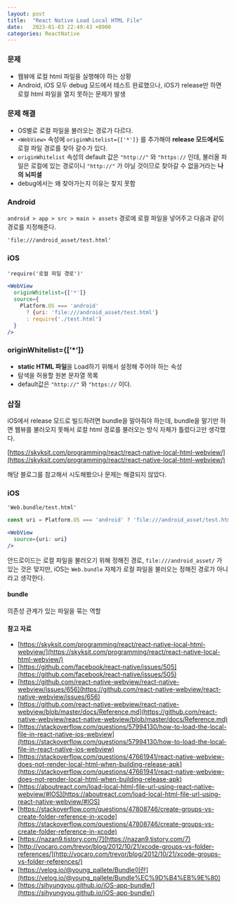 ```yaml
---
layout: post
title:  "React Native Load Local HTML File"
date:   2023-01-03 22:49:43 +0900
categories: ReactNative
---
```


### 문제

- 웹뷰에 로컬 html 파일을 실행해야 하는 상황
- Android, iOS 모두 debug 모드에서 테스트 완료했으나, iOS가 release만 하면 로컬 html 파일을 열지 못하는 문제가 발생

### 문제 해결

- OS별로 로컬 파일을 불러오는 경로가 다르다.
- `<WebView>` 속성에 `originWhitelist={['*']}` 를 추가해야 **release 모드에서도** 로컬 파일 경로를 찾아 갈수가 있다.
- `originWhitelist` 속성의 default 값은 `"http://"` 와 `"https://` 인데, 불러올 파일은 로컬에 있는 경로이니 `"http://"` 가 아닐 것이므로 찾아갈 수 없을거라는 **나의 뇌피셜**
- debug에서는 왜 찾아가는지 이유는 찾지 못함

### Android

`android > app > src > main > assets` 경로에 로컬 파일을 넣어주고 다음과 같이 경로를 지정해준다.

`'file:///android_asset/test.html'`

### iOS

`'require('로컬 파일 경로')'`

```jsx
<WebView
  originWhitelist={['*']}
  source={
    Platform.OS === 'android'
      ? {uri: 'file:///android_asset/test.html'}
      : require('./test.html')
  }
/>
```

### originWhitelist={[’*’]}

- **static HTML 파일**을 Load하기 위해서 설정해 주어야 하는 속성
- 탐색을 허용할 원본 문자열 목록
- default값은 `"http://"` 와 `"https://` 이다.

### 삽질

iOS에서 release 모드로 빌드하려면 bundle을 말아줘야 하는데, bundle을 말기만 하면 웹뷰를 불러오지 못해서 로컬 html 경로를 불러오는 방식 자체가 틀렸다고만 생각했다.

[https://skyksit.com/programming/react/react-native-local-html-webview/](https://skyksit.com/programming/react/react-native-local-html-webview/)

해당 블로그를 참고해서 시도해봤으나 문제는 해결되지 않았다.

### iOS

`'Web.bundle/test.html'`

```jsx
const uri = Platform.OS === 'android' ? 'file:///android_asset/test.html' : 'Web.bundle/test.html';

<WebView
  source={uri: uri}
/>
```

안드로이드는 로컬 파일을 불러오기 위해 정해진 경로, `file:///android_asset/` 가 있는 것은 맞지만, iOS는 `Web.bundle` 자체가 로컬 파일을 불러오는 정해진 경로가 아니라고 생각한다.

#### bundle

의존성 관계가 있는 파일을 묶는 역할

#### 참고 자료

- [https://skyksit.com/programming/react/react-native-local-html-webview/](https://skyksit.com/programming/react/react-native-local-html-webview/)
- [https://github.com/facebook/react-native/issues/505](https://github.com/facebook/react-native/issues/505)
- [https://github.com/react-native-webview/react-native-webview/issues/656](https://github.com/react-native-webview/react-native-webview/issues/656)
- [https://github.com/react-native-webview/react-native-webview/blob/master/docs/Reference.md](https://github.com/react-native-webview/react-native-webview/blob/master/docs/Reference.md)
- [https://stackoverflow.com/questions/57994130/how-to-load-the-local-file-in-react-native-ios-webview](https://stackoverflow.com/questions/57994130/how-to-load-the-local-file-in-react-native-ios-webview)
- [https://stackoverflow.com/questions/47661941/react-native-webview-does-not-render-local-html-when-building-release-apk](https://stackoverflow.com/questions/47661941/react-native-webview-does-not-render-local-html-when-building-release-apk)
- [https://aboutreact.com/load-local-html-file-url-using-react-native-webview/#IOS](https://aboutreact.com/load-local-html-file-url-using-react-native-webview/#IOS)
- [https://stackoverflow.com/questions/47808746/create-groups-vs-create-folder-reference-in-xcode](https://stackoverflow.com/questions/47808746/create-groups-vs-create-folder-reference-in-xcode)
- [https://nazan9.tistory.com/7](https://nazan9.tistory.com/7)
- [http://vocaro.com/trevor/blog/2012/10/21/xcode-groups-vs-folder-references/](http://vocaro.com/trevor/blog/2012/10/21/xcode-groups-vs-folder-references/)
- [https://velog.io/@young_pallete/Bundle이란](https://velog.io/@young_pallete/Bundle%EC%9D%B4%EB%9E%80)
- [https://sihyungyou.github.io/iOS-app-bundle/](https://sihyungyou.github.io/iOS-app-bundle/)